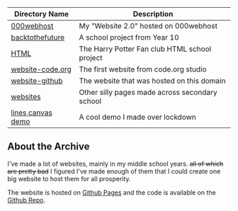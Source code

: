 | Directory Name                                 | Description                                    |
|------------------------------------------------|------------------------------------------------|
| [000webhost](000webhost/)             | My "Website 2.0" hosted on 000webhost          |
| [backtothefuture](backtothefuture/)    | A school project from Year 10                  |
| [HTML](HTML/)                          | The Harry Potter Fan club HTML school project  |
| [website-code.org](website-code.org/)  | The first website from code.org studio         |
| [website-github](website-github/)      | The website that was hosted on this domain     |
| [websites](websites/)                  | Other silly pages made across secondary school |
| [lines canvas demo](lines/lines.html) | A cool demo I made over lockdown               |

## About the Archive
I've made a lot of websites, mainly in my middle school years. ~~all of which are pretty bad~~ I figured I've made enough of them that I could create one big website to host them for all prosperity. 

The website is hosted on [Github Pages](https://pages.github.com) and the code is available on the [Github Repo](https://github.com/qqwui/qqwui.github.io).
